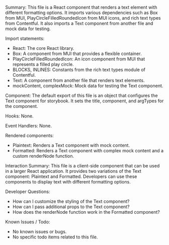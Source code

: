 Summary:
This file is a React component that renders a text element with different formatting options. It imports various dependencies such as Box from MUI, PlayCircleFilledRoundedIcon from MUI icons, and rich text types from Contentful. It also imports a Text component from another file and mock data for testing.

Import statements:
- React: The core React library.
- Box: A component from MUI that provides a flexible container.
- PlayCircleFilledRoundedIcon: An icon component from MUI that represents a filled play circle.
- BLOCKS, INLINES: Constants from the rich text types module of Contentful.
- Text: A component from another file that renders text elements.
- mockContent, complexMock: Mock data for testing the Text component.

Component:
The default export of this file is an object that configures the Text component for storybook. It sets the title, component, and argTypes for the component.

Hooks:
None.

Event Handlers:
None.

Rendered components:
- Plaintext: Renders a Text component with mock content.
- Formatted: Renders a Text component with complex mock content and a custom renderNode function.

Interaction Summary:
This file is a client-side component that can be used in a larger React application. It provides two variations of the Text component: Plaintext and Formatted. Developers can use these components to display text with different formatting options.

Developer Questions:
- How can I customize the styling of the Text component?
- How can I pass additional props to the Text component?
- How does the renderNode function work in the Formatted component?

Known Issues / Todo:
- No known issues or bugs.
- No specific todo items related to this file.